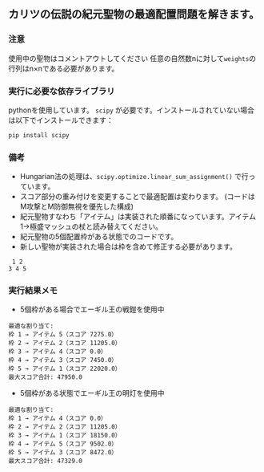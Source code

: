 ## カリツの伝説の紀元聖物の最適配置問題を解きます。
### 注意
使用中の聖物はコメントアウトしてください
任意の自然数nに対して`weights`の行列はn×nである必要があります。

### 実行に必要な依存ライブラリ
pythonを使用しています。  `scipy` が必要です。インストールされていない場合は以下でインストールできます：

```bash
pip install scipy
```

### 備考
- Hungarian法の処理は、`scipy.optimize.linear_sum_assignment()` で行っています。
- スコア部分の重み付けを変更することで最適配置は変わります。 (コードはM攻撃とM防御無視を優先した構成)
- 紀元聖物すなわち「アイテム」は実装された順番になっています。アイテム1→極盛マッシュの杖と読み替えてください。
- 紀元聖物の5個配置枠がある状態でのコードです。
- 新しい聖物が実装された場合は枠を含めて修正する必要があります。
```
 1 2
3 4 5
```

### 実行結果メモ
- 5個枠がある場合でエーギル王の戦鎧を使用中
```
最適な割り当て:
枠 1 → アイテム 5（スコア 7275.0）
枠 2 → アイテム 2（スコア 11205.0）
枠 3 → アイテム 4（スコア 0.0）
枠 4 → アイテム 3（スコア 7450.0）
枠 5 → アイテム 1（スコア 22020.0）
最大スコア合計: 47950.0
```

- 5個枠がある状態でエーギル王の明灯を使用中
```
最適な割り当て:
枠 1 → アイテム 4（スコア 0.0）
枠 2 → アイテム 2（スコア 11205.0）
枠 3 → アイテム 1（スコア 18150.0）
枠 4 → アイテム 5（スコア 9502.0）
枠 5 → アイテム 3（スコア 8472.0）
最大スコア合計: 47329.0
```